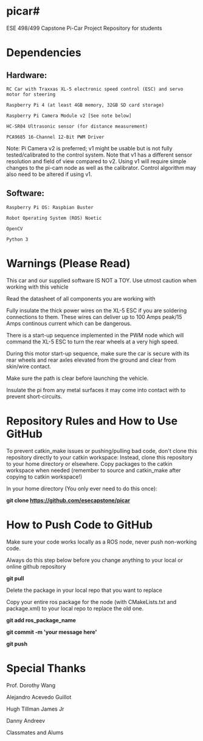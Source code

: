 # picar# 
ESE 498/499 Capstone Pi-Car Project Repository for students

# Dependencies
  
  ## Hardware: 
    
    RC Car with Traxxas XL-5 electronic speed control (ESC) and servo motor for steering
    
    Raspberry Pi 4 (at least 4GB memory, 32GB SD card storage)
    
    Raspberry Pi Camera Module v2 [See note below]
    
    HC-SR04 Ultrasonic sensor (for distance measurement)
    
    PCA9685 16-Channel 12-Bit PWM Driver
    
  
  
  Note: Pi Camera v2 is preferred; v1 might be usable but is not fully tested/calibrated to the control system.
    Note that v1 has a different sensor resolution and field of view compared to v2. 
    Using v1 will require simple changes to the pi-cam node as well as the calibrator.
    Control algorithm may also need to be altered if using v1. 
  
  
  
  ## Software:
    
    Raspberry Pi OS: Raspbian Buster
    
    Robot Operating System (ROS) Noetic
    
    OpenCV
    
    Python 3
    
# Warnings (Please Read)

  This car and our supplied software IS NOT a TOY. Use utmost caution when working with this vehicle
  
  Read the datasheet of all components you are working with 
  
  Fully insulate the thick power wires on the XL-5 ESC if you are soldering connections to them. These wires can deliver up to 100 Amps peak/15 Amps continous current which can be dangerous. 
  
  There is a start-up sequence implemented in the PWM node which will command the XL-5 ESC to turn the rear wheels at a very high speed.
  
  During this motor start-up sequence, make sure the car is secure with its rear wheels and rear axles elevated from the ground and clear from skin/wire contact. 
  
  Make sure the path is clear before launching the vehicle. 
  
  Insulate the pi from any metal surfaces it may come into contact with to prevent short-circuits. 



# Repository Rules and How to Use GitHub

To prevent catkin_make issues or pushing/pulling bad code, don't clone this repository directly to your catkin workspace: 
Instead, clone this repository to your home directory or elsewhere.
Copy packages to the catkin workspace when needed (remember to source and catkin_make after copying to catkin workspace!)

In your home directory (You only ever need to do this once): 

**git clone https://github.com/esecapstone/picar**



  # How to Push Code to GitHub

  Make sure your code works locally as a ROS node, never push non-working code.
  
  Always do this step below before you change anything to your local or online github repository

  **git pull**

  Delete the package in your local repo that you want to replace 

  Copy your entire ros package for the node (with CMakeLists.txt and package.xml) to your local repo to replace the old one.

  **git add ros_package_name**

  **git commit -m 'your message here'**

  **git push**



# Special Thanks
Prof. Dorothy Wang

Alejandro Acevedo Guillot

Hugh Tillman James Jr

Danny Andreev

Classmates and Alums
